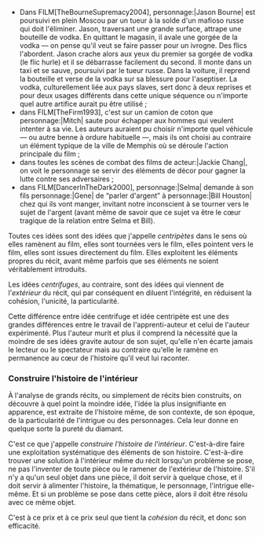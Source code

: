 <!-- Page: #546 Idée centripète, idée centrifuge -->

* Dans FILM[TheBourneSupremacy2004], personnage:|Jason Bourne| est poursuivi en plein Moscou par un tueur à la solde d'un mafioso russe qui doit l'éliminer. Jason, traversant une grande surface, attrape une bouteille de vodka. En quittant le magasin, il avale une gorgée de la vodka — on pense qu'il veut se faire passer pour un ivrogne. Des flics l'abordent. Jason crache alors aux yeux du premier sa gorgée de vodka (le flic hurle) et il se débarrasse facilement du second. Il monte dans un taxi et se sauve, poursuivi par le tueur russe. Dans la voiture, il reprend la bouteille et verse de la vodka sur sa blessure pour l'aseptiser. La vodka, culturellement liée aux pays slaves, sert donc à deux reprises et pour deux usages différents dans cette unique séquence ou n'importe quel autre artifice aurait pu être utilisé ;
* dans FILM[TheFirm1993], c'est sur un camion de coton que personnage:|Mitch| saute pour échapper aux hommes qui veulent intenter à sa vie. Les auteurs auraient pu choisir n'importe quel véhicule — ou autre benne à ordure habituelle —, mais ils ont choisi au contraire un élément typique de la ville de Memphis où se déroule l'action principale du film ;
* dans toutes les scènes de combat des films de acteur:|Jackie Chang|,  on voit le personnage se servir des éléments de décor pour gagner la lutte contre ses adversaires ;
* dans FILM[DancerInTheDark2000], personnage:|Selma| demande à son fils personnage:|Gene| de “parler d'argent” à personnage:|Bill Houston| chez qui ils vont manger, invitant notre inconscient à se tourner vers le sujet de l'argent (avant même de savoir que ce sujet va être le cœur tragique de la relation entre Selma et Bill).

Toutes ces idées sont des idées que j'appelle *centripètes* dans le sens où elles ramènent au film, elles sont tournées vers le film, elles pointent vers le film, elles sont issues directement du film. Elles exploitent les éléments propres du récit, avant même parfois que ses éléments ne soient véritablement introduits.

Les idées *centrifuges*, au contraire, sont des idées qui viennent de l'*extérieur* du récit, qui par conséquent en diluent l'intégrité, en réduisent la cohésion, l'unicité, la particularité.

Cette différence entre idée centrifuge et idée centripète est une des grandes différences entre le travail de l'apprenti-auteur et celui de l'auteur expérimenté. Plus l'auteur murit et plus il comprend la nécessité que la moindre de ses idées gravite autour de son sujet, qu'elle n'en écarte jamais le lecteur ou le spectateur mais au contraire qu'elle le ramène en permanence au cœur de l'histoire qu'il veut lui raconter.

### Construire l'histoire de l'intérieur

À l'analyse de grands récits, ou simplement de récits bien construits, on découvre à quel point la moindre idée, l'idée la plus insignifiante en apparence, est extraite de l'histoire même, de son contexte, de son époque, de la particularité de l'intrigue ou des personnages. Cela leur donne en quelque sorte la pureté du diamant.

C'est ce que j'appelle *construire l'histoire de l'intérieur*. C'est-à-dire faire une exploitation systématique des éléments de son histoire. C'est-à-dire trouver une solution à l'intérieur même du récit lorsqu'un problème se pose, ne pas l'inventer de toute pièce ou le ramener de l'extérieur de l'histoire. S'il n'y a qu'un seul objet dans une pièce, il doit servir à quelque chose, et il doit servir à alimenter l'histoire, la thématique, le personnage, l'intrigue elle-même. Et si un problème se pose dans cette pièce, alors il doit être résolu avec ce même objet.

C'est à ce prix et à ce prix seul que tient la *cohésion* du récit, et donc son efficacité.